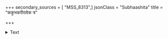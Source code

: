 +++
secondary_sources = [ "MSS_8313",]
jsonClass = "Subhaashita"
title = "ककुभकरीरावेक त्र"

+++

<details><summary>Text</summary>

ककुभकरीरावेक- त्र संयुतौ ककुभबिल्वौ वा।  
हस्तत्रयेऽम्बु पश्चान् नरैर्भवत्येकविंशत्या॥
</details>
